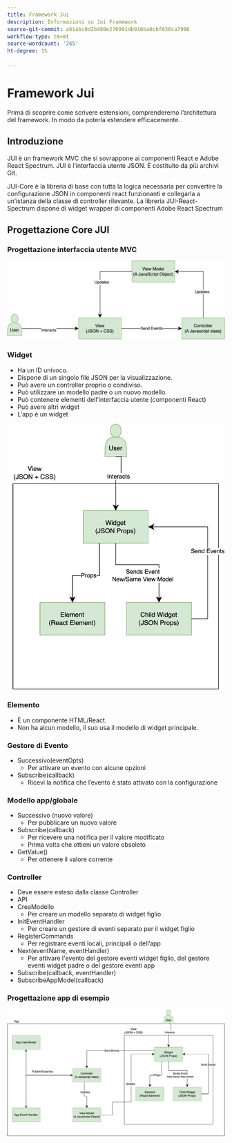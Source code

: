 ```yaml
---
title: Framework Jui
description: Informazioni su Jui Framework
source-git-commit: a61abc0d2b480e276991db916ba0cbf630ca7996
workflow-type: tm+mt
source-wordcount: '265'
ht-degree: 1%

---
```


# Framework Jui

Prima di scoprire come scrivere estensioni, comprenderemo l’architettura del framework.
In modo da poterla estendere efficacemente.

## Introduzione

JUI è un framework MVC che si sovrappone ai componenti React e Adobe React Spectrum. JUI è l’interfaccia utente JSON. È costituito da più archivi Git.

JUI-Core è la libreria di base con tutta la logica necessaria per convertire la configurazione JSON in componenti react funzionanti e collegarla a un’istanza della classe di controller rilevante.
La libreria JUI-React-Spectrum dispone di widget wrapper di componenti Adobe React Spectrum

## Progettazione Core JUI

### Progettazione interfaccia utente MVC

![Flusso MVC JUI](./imgs/jui-mvc-flow.png)

### Widget

- Ha un ID univoco.
- Dispone di un singolo file JSON per la visualizzazione.
- Può avere un controller proprio o condiviso.
- Può utilizzare un modello padre o un nuovo modello.
- Può contenere elementi dell’interfaccia utente (componenti React)
- Può avere altri widget
- L&#39;app è un widget

![Widget JUI](./imgs/jui-widget.png)

### Elemento

- È un componente HTML/React.
- Non ha alcun modello, il suo usa il modello di widget principale.

### Gestore di Evento

- Successivo(eventOpts)
   - Per attivare un evento con alcune opzioni
- Subscribe(callback)
   - Ricevi la notifica che l’evento è stato attivato con la configurazione

### Modello app/globale

- Successivo (nuovo valore)
   - Per pubblicare un nuovo valore
- Subscribe(callback)
   - Per ricevere una notifica per il valore modificato
   - Prima volta che ottieni un valore obsoleto
- GetValue()
   - Per ottenere il valore corrente

### Controller

- Deve essere esteso dalla classe Controller
- API
- CreaModello
   - Per creare un modello separato di widget figlio
- InitEventHandler
   - Per creare un gestore di eventi separato per il widget figlio
- RegisterCommands
   - Per registrare eventi locali, principali o dell’app
- Next(eventName, eventHandler)
   - Per attivare l&#39;evento del gestore eventi widget figlio, del gestore eventi widget padre o del gestore eventi app
- Subscribe(callback, eventHandler)
- SubscribeAppModel(callback)

### Progettazione app di esempio

![App di esempio](./imgs/jui-sample-app.png)
